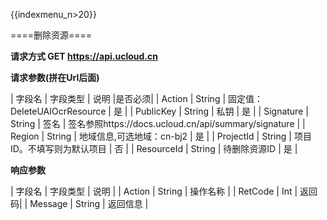 {{indexmenu_n>20}}

====删除资源====

**请求方式 GET https://api.ucloud.cn**

**请求参数(拼在Url后面)**
	
| 字段名 | 字段类型 | 说明 |是否必须|
| Action | String | 固定值：DeleteUAIOcrResource | 是 |
| PublicKey | String | 私钥 | 是 |
| Signature | String | 签名 | 签名参照https://docs.ucloud.cn/api/summary/signature |
| Region | String | 地域信息,可选地域：cn-bj2 | 是 |
| ProjectId | String | 项目ID。不填写则为默认项目 | 否 |
| ResourceId | String | 待删除资源ID | 是 |

**响应参数**
	
| 字段名 | 字段类型 | 说明 |
| Action | String | 操作名称 |
| RetCode | Int | 返回码|
| Message | String | 返回信息 |